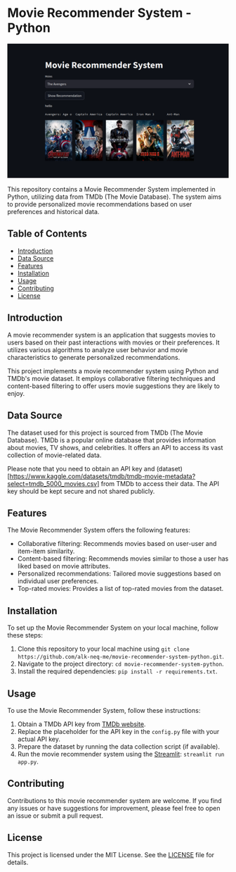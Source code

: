 # Movie Recommender System - Python

![Movie Recommender System](./doc/recommender.png)

This repository contains a Movie Recommender System implemented in Python, utilizing data from TMDb (The Movie Database). The system aims to provide personalized movie recommendations based on user preferences and historical data.

## Table of Contents

- [Introduction](#introduction)
- [Data Source](#data-source)
- [Features](#features)
- [Installation](#installation)
- [Usage](#usage)
- [Contributing](#contributing)
- [License](#license)

## Introduction

A movie recommender system is an application that suggests movies to users based on their past interactions with movies or their preferences. It utilizes various algorithms to analyze user behavior and movie characteristics to generate personalized recommendations.

This project implements a movie recommender system using Python and TMDb's movie dataset. It employs collaborative filtering techniques and content-based filtering to offer users movie suggestions they are likely to enjoy.

## Data Source

The dataset used for this project is sourced from TMDb (The Movie Database). TMDb is a popular online database that provides information about movies, TV shows, and celebrities. It offers an API to access its vast collection of movie-related data.

Please note that you need to obtain an API key and (dataset)[https://www.kaggle.com/datasets/tmdb/tmdb-movie-metadata?select=tmdb_5000_movies.csv] from TMDb to access their data. The API key should be kept secure and not shared publicly.

## Features

The Movie Recommender System offers the following features:

- Collaborative filtering: Recommends movies based on user-user and item-item similarity.
- Content-based filtering: Recommends movies similar to those a user has liked based on movie attributes.
- Personalized recommendations: Tailored movie suggestions based on individual user preferences.
- Top-rated movies: Provides a list of top-rated movies from the dataset.

## Installation

To set up the Movie Recommender System on your local machine, follow these steps:

1. Clone this repository to your local machine using `git clone https://github.com/alk-neq-me/movie-recommender-system-python.git`.
2. Navigate to the project directory: `cd movie-recommender-system-python`.
3. Install the required dependencies: `pip install -r requirements.txt`.

## Usage

To use the Movie Recommender System, follow these instructions:

1. Obtain a TMDb API key from [TMDb website](https://www.themoviedb.org/documentation/api).
2. Replace the placeholder for the API key in the `config.py` file with your actual API key.
3. Prepare the dataset by running the data collection script (if available).
4. Run the movie recommender system using the [Streamlit](https://discuss.streamlit.io/): `streamlit run app.py`.

## Contributing

Contributions to this movie recommender system are welcome. If you find any issues or have suggestions for improvement, please feel free to open an issue or submit a pull request.

## License

This project is licensed under the MIT License. See the [LICENSE](https://github.com/alk-neq-me/movie-recommender-system-python/blob/main/LICENSE) file for details.
